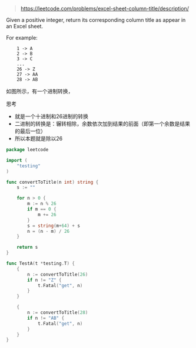 > https://leetcode.com/problems/excel-sheet-column-title/description/

Given a positive integer, return its corresponding column title as appear in an Excel sheet.

For example:
```
    1 -> A
    2 -> B
    3 -> C
    ...
    26 -> Z
    27 -> AA
    28 -> AB
```

如图所示，有一个进制转换，

思考
* 就是一个十进制和26进制的转换
* 二进制的转换是：辗转相除，余数依次加到结果的前面（即第一个余数是结果的最后一位）
* 所以本题就是除以26


```go
package leetcode

import (
	"testing"
)

func convertToTitle(n int) string {
	s := ""

	for n > 0 {
		m := n % 26
		if m == 0 {
			m += 26
		}
		s = string(m+64) + s
		n = (n - m) / 26
	}

	return s
}

func TestA(t *testing.T) {
	{
		n := convertToTitle(26)
		if n != "Z" {
			t.Fatal("get", n)
		}
	}

	{
		n := convertToTitle(28)
		if n != "AB" {
			t.Fatal("get", n)
		}
	}
}

```